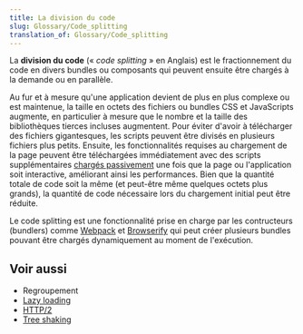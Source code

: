 ```yaml
---
title: La division du code
slug: Glossary/Code_splitting
translation_of: Glossary/Code_splitting
---
```

La **division du code** (« _code splitting_ » en Anglais) est le fractionnement du code en divers bundles ou composants qui peuvent ensuite être chargés à la demande ou en parallèle.

Au fur et à mesure qu'une application devient de plus en plus complexe ou est maintenue, la taille en octets des fichiers ou bundles CSS et JavaScripts augmente, en particulier à mesure que le nombre et la taille des bibliothèques tierces incluses augmentent. Pour éviter d'avoir à télécharger des fichiers gigantesques, les scripts peuvent être divisés en plusieurs fichiers plus petits. Ensuite, les fonctionnalités requises au chargement de la page peuvent être téléchargées immédiatement avec des scripts supplémentaires [chargés passivement](/fr/docs/Glossary/Lazy_load) une fois que la page ou l'application soit interactive, améliorant ainsi les performances. Bien que la quantité totale de code soit la même (et peut-être même quelques octets plus grands), la quantité de code nécessaire lors du chargement initial peut être réduite.

Le code splitting est une fonctionnalité prise en charge par les contructeurs (bundlers) comme [Webpack](https://webpack.js.org/) et [Browserify](https://browserify.org/) qui peut créer plusieurs bundles pouvant être chargés dynamiquement au moment de l'exécution.

## Voir aussi

- Regroupement
- [Lazy loading](/fr/docs/Web/Performance/Lazy_loading)
- [HTTP/2](/fr/docs/Glossary/HTTP_2)
- [Tree shaking](/fr/docs/Glossary/Tree_shaking)
